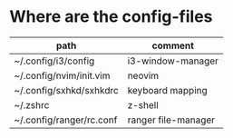 # Where are the config-files

 path                       |comment
 ----                       |----
  ~/.config/i3/config       |i3-window-manager
  ~/.config/nvim/init.vim   |neovim
  ~/.config/sxhkd/sxhkdrc   |keyboard mapping
  ~/.zshrc                  |z-shell
  ~/.config/ranger/rc.conf  |ranger file-manager
